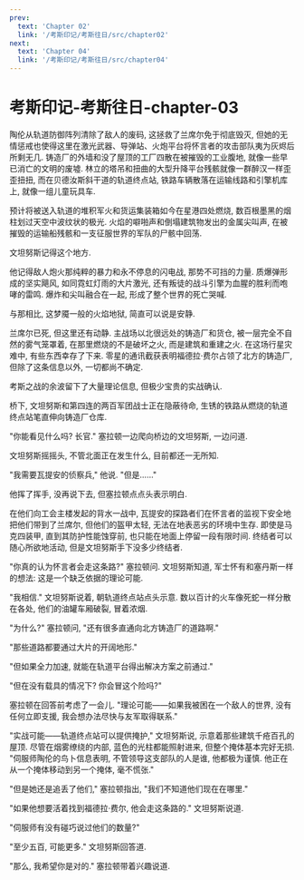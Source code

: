 ```yaml
---
prev:
  text: 'Chapter 02'
  link: '/考斯印记/考斯往日/src/chapter02'
next:
  text: 'Chapter 04'
  link: '/考斯印记/考斯往日/src/chapter04'
---
```


# 考斯印记-考斯往日-chapter-03

陶伦从轨道防御阵列清除了敌人的废码, 这拯救了兰席尔免于彻底毁灭, 但她的无情惩戒也使得这里在激光武器、导弹站、火炮平台将怀言者的攻击部队夷为灰烬后所剩无几. 铸造厂的外墙和没了屋顶的工厂四散在被摧毁的工业腹地, 就像一些早已消亡的文明的废墟. 林立的塔吊和扭曲的大型升降平台残骸就像一群醉汉一样歪歪扭扭, 而在贝德汝斯斜干道的轨道终点站, 铁路车辆散落在运输线路和引擎机库上, 就像一组儿童玩具车.

预计将被送入轨道的堆积军火和货运集装箱如今在星港四处燃烧, 数百根墨黑的烟柱划过天空中波纹状的极光. 火焰的噼啪声和倒塌建筑物发出的金属尖叫声, 在被摧毁的运输船残骸和一支征服世界的军队的尸骸中回荡.

文坦努斯记得这个地方.

他记得敌人炮火那纯粹的暴力和永不停息的闪电战, 那势不可挡的力量. 质爆弹形成的坚实飓风, 如同霓虹灯雨的大片激光, 还有叛徒的战斗引擎为血腥的胜利而咆哮的雷鸣. 爆炸和尖叫融合在一起, 形成了整个世界的死亡哭喊.

与那相比, 这梦魇一般的火焰地狱, 简直可以说是安静.

兰席尔已死, 但这里还有动静. 主战场以北很远处的铸造厂和货仓, 被一层完全不自然的雾气笼罩着, 在那里燃烧的不是破坏之火, 而是建筑和重建之火. 在这场行星灾难中, 有些东西幸存了下来. 零星的通讯截获表明福德拉·费尔占领了北方的铸造厂, 但除了这条信息以外, 一切都尚不确定.

考斯之战的余波留下了大量理论信息, 但极少宝贵的实战确认.

桥下, 文坦努斯和第四连的两百军团战士正在隐蔽待命, 生锈的铁路从燃烧的轨道终点站笔直伸向铸造厂仓库.

"你能看见什么吗? 长官." 塞拉顿一边爬向桥边的文坦努斯, 一边问道.

文坦努斯摇摇头, 不管北面正在发生什么, 目前都还一无所知.

"我需要瓦提安的侦察兵," 他说. "但是……"

他挥了挥手, 没再说下去, 但塞拉顿点点头表示明白.

在他们向工会主楼发起的背水一战中, 瓦提安的探路者们在怀言者的监视下安全地把他们带到了兰席尔, 但他们的盔甲太轻, 无法在地表恶劣的环境中生存. 即使是马克四装甲, 直到其防护性能蚀穿前, 也只能在地面上停留一段有限时间. 终结者可以随心所欲地活动, 但是文坦努斯手下没多少终结者.

"你真的认为怀言者会走这条路?" 塞拉顿问. 文坦努斯知道, 军士怀有和塞丹斯一样的想法: 这是一个缺乏依据的理论可能.

"我相信." 文坦努斯说着, 朝轨道终点站点头示意. 数以百计的火车像死蛇一样分散在各处, 他们的油罐车厢破裂, 冒着浓烟.

"为什么?" 塞拉顿问, "还有很多直通向北方铸造厂的道路啊."

"那些道路都要通过大片的开阔地形."

"但如果全力加速, 就能在轨道平台得出解决方案之前通过."

"但在没有载具的情况下? 你会冒这个险吗?"

塞拉顿在回答前考虑了一会儿. "理论可能——如果我被困在一个敌人的世界, 没有任何立即支援, 我会想办法尽快与友军取得联系."

"实战可能——轨道终点站可以提供掩护," 文坦努斯说, 示意着那些建筑千疮百孔的屋顶. 尽管在烟雾缭绕的内部, 蓝色的光柱都能照射进来, 但整个掩体基本完好无损. "伺服师陶伦的鸟卜信息表明, 不管领导这支部队的人是谁, 他都极为谨慎. 他正在从一个掩体移动到另一个掩体, 毫不慌张."

"但是她还是追丢了他们," 塞拉顿指出, "我们不知道他们现在在哪里."

"如果他想要活着找到福德拉·费尔, 他会走这条路的." 文坦努斯说道.

"伺服师有没有碰巧说过他们的数量?"

"至少五百, 可能更多." 文坦努斯回答道.

"那么, 我希望你是对的." 塞拉顿带着兴趣说道.
